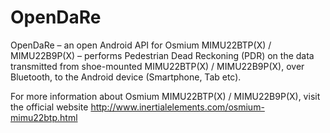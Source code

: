 # OpenDaRe

OpenDaRe – an open Android API for Osmium MIMU22BTP(X) / MIMU22B9P(X) – performs Pedestrian Dead Reckoning (PDR) on the data transmitted from shoe-mounted MIMU22BTP(X) / MIMU22B9P(X), over Bluetooth, to the Android device (Smartphone, Tab etc). 

For more information about Osmium MIMU22BTP(X) / MIMU22B9P(X), visit the official website http://www.inertialelements.com/osmium-mimu22btp.html
